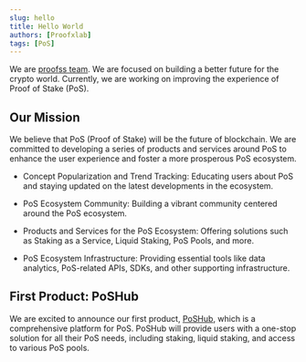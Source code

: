 ```yaml
---
slug: hello
title: Hello World
authors: [Proofxlab]
tags: [PoS]
---
```


We are [proofss team](https://proofss.com). We are focused on building a better future for the crypto world. Currently, we are working on improving the experience of Proof of Stake (PoS).

<!-- truncate -->

## Our Mission

We believe that PoS (Proof of Stake) will be the future of blockchain. We are committed to developing a series of products and services around PoS to enhance the user experience and foster a more prosperous PoS ecosystem.

- Concept Popularization and Trend Tracking: Educating users about PoS and staying updated on the latest developments in the ecosystem.

- PoS Ecosystem Community: Building a vibrant community centered around the PoS ecosystem.

- Products and Services for the PoS Ecosystem: Offering solutions such as Staking as a Service, Liquid Staking, PoS Pools, and more.

- PoS Ecosystem Infrastructure: Providing essential tools like data analytics, PoS-related APIs, SDKs, and other supporting infrastructure.

## First Product: PoSHub

We are excited to announce our first product, [PoSHub](/docs/PoS-hub.md), which is a comprehensive platform for PoS. PoSHub will provide users with a one-stop solution for all their PoS needs, including staking, liquid staking, and access to various PoS pools.